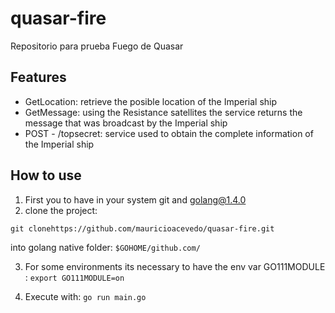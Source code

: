 # quasar-fire
Repositorio para prueba Fuego de Quasar

## Features
- GetLocation: retrieve the posible location of the Imperial ship
- GetMessage: using the Resistance satellites the service returns the message that was broadcast by the Imperial ship
- POST - /topsecret: service used to obtain the complete information of the Imperial ship 


## How to use
1. First you to have in your system git and golang@1.4.0
2. clone the project: 
```
git clonehttps://github.com/mauricioacevedo/quasar-fire.git 
```
into golang native folder: `$GOHOME/github.com/`

3. For some environments its necessary to have the env var GO111MODULE : `export GO111MODULE=on`

4. Execute with: `go run main.go`
